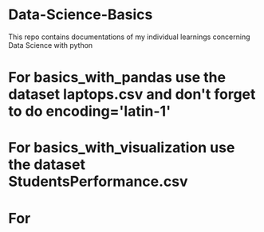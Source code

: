 # Data-Science-Basics
This repo contains documentations of my individual learnings concerning Data Science with python

# For basics_with_pandas use the dataset laptops.csv and don't forget to do encoding='latin-1'

# For basics_with_visualization use the dataset StudentsPerformance.csv

# For 
